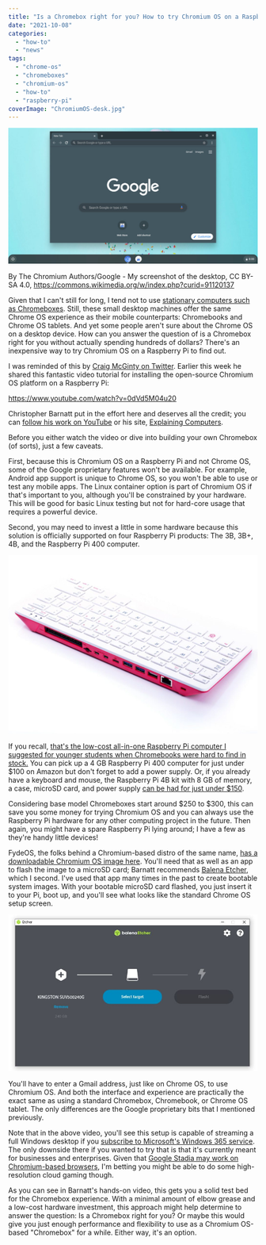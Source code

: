```yaml
---
title: "Is a Chromebox right for you? How to try Chromium OS on a Raspberry Pi to find out."
date: "2021-10-08"
categories: 
  - "how-to"
  - "news"
tags: 
  - "chrome-os"
  - "chromeboxes"
  - "chromium-os"
  - "how-to"
  - "raspberry-pi"
coverImage: "ChromiumOS-desk.jpg"
---
```


![Is a Chromebox right for you: Chromium OS on a Raspberry Pi](images/ChromiumOS-desk-1024x557.jpg)

By The Chromium Authors/Google - My screenshot of the desktop, CC BY-SA 4.0, https://commons.wikimedia.org/w/index.php?curid=91120137

Given that I can't still for long, I tend not to use [stationary computers such as Chromeboxes](https://www.aboutchromebooks.com/tag/chromeboxes/). Still, these small desktop machines offer the same Chrome OS experience as their mobile counterparts: Chromebooks and Chrome OS tablets. And yet some people aren't sure about the Chrome OS on a desktop device. How can you answer the question of is a Chromebox right for you without actually spending hundreds of dollars? There's an inexpensive way to try Chromium OS on a Raspberry Pi to find out.

I was reminded of this by [Craig McGinty on Twitter](https://twitter.com/craigmcginty/status/1445014019958583304?s=20). Earlier this week he shared this fantastic video tutorial for installing the open-source Chromium OS platform on a Raspberry Pi:

https://www.youtube.com/watch?v=0dVd5M04u20

Christopher Barnatt put in the effort here and deserves all the credit; you can [follow his work on YouTube](https://www.youtube.com/c/explainingcomputers/) or his site, [Explaining Computers](https://www.explainingcomputers.com/).

Before you either watch the video or dive into building your own Chromebox (of sorts), just a few caveats.

First, because this is Chromium OS on a Raspberry Pi and not Chrome OS, some of the Google proprietary features won't be available. For example, Android app support is unique to Chrome OS, so you won't be able to use or test any mobile apps. The Linux container option is part of Chromium OS if that's important to you, although you'll be constrained by your hardware. This will be good for basic Linux testing but not for hard-core usage that requires a powerful device.

Second, you may need to invest a little in some hardware because this solution is officially supported on four Raspberry Pi products: The 3B, 3B+, 4B, and the Raspberry Pi 400 computer.

![Raspberry Pi 400](images/Raspberry-Pi-400-back-1536x1097-1-1024x731.jpg)

If you recall, [that's the low-cost all-in-one Raspberry Pi computer I suggested for younger students when Chromebooks were hard to find in stock.](https://www.aboutchromebooks.com/news/school-chromebooks-sold-out-alternative-options-cloudready-raspberry-pi/) You can pick up a 4 GB Raspberry Pi 400 computer for just under $100 on Amazon but don't forget to add a power supply. Or, if you already have a keyboard and mouse, the Raspberry Pi 4B kit with 8 GB of memory, a case, microSD card, and power supply [can be had for just under $150](https://amzn.to/3BupXhK).

Considering base model Chromeboxes start around $250 to $300, this can save you some money for trying Chromium OS and you can always use the Raspberry Pi hardware for any other computing project in the future. Then again, you might have a spare Raspberry Pi lying around; I have a few as they're handy little devices!

FydeOS, the folks behind a Chromium-based distro of the same name, [has a downloadable Chromium OS image here](https://github.com/FydeOS/chromium_os-raspberry_pi/releases/tag/r92). You'll need that as well as an app to flash the image to a microSD card; Barnatt recommends [Balena Etcher](https://www.balena.io/etcher/), which I second. I've used that app many times in the past to create bootable system images. With your bootable microSD card flashed, you just insert it to your Pi, boot up, and you'll see what looks like the standard Chrome OS setup screen.

![Balena Etcher to flash Chromium OS](images/balenaetcher3.jpg)

You'll have to enter a Gmail address, just like on Chrome OS, to use Chromium OS. And both the interface and experience are practically the exact same as using a standard Chromebox, Chromebook, or Chrome OS tablet. The only differences are the Google proprietary bits that I mentioned previously.

Note that in the above video, you'll see this setup is capable of streaming a full Windows desktop if you [subscribe to Microsoft's Windows 365 service](https://www.microsoft.com/en-us/windows-365). The only downside there if you wanted to try that is that it's currently meant for businesses and enterprises. Given that [Google Stadia may work on Chromium-based browsers](https://support.google.com/stadia/answer/9598981?hl=en), I'm betting you might be able to do some high-resolution cloud gaming though.

As you can see in Barnatt's hands-on video, this gets you a solid test bed for the Chromebox experience. With a minimal amount of elbow grease and a low-cost hardware investment, this approach might help determine to answer the question: Is a Chromebox right for you? Or maybe this would give you just enough performance and flexibility to use as a Chromium OS-based "Chromebox" for a while. Either way, it's an option.
